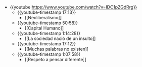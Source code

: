 - {{youtube https://www.youtube.com/watch?v=IDC1pZGdRrg}}
	- {{youtube-timestamp 17:13}}
		- [[Neoliberalismo]]
	- {{youtube-timestamp 50:58}}
		- [[Capital Humano]]
	- {{youtube-timestamp 1:14:28}}
		- [[La sociedad nació de un insulto]]
	- {{youtube-timestamp 17:12}}
		- [[Muchas palabras no existen]]
	- {{youtube-timestamp 1:07:58}}
		- [[Respeto a pensar diferente]]